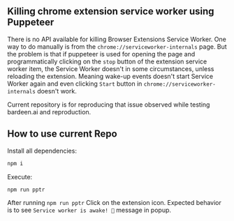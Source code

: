 ## Killing chrome extension service worker using Puppeteer

There is no API available for killing Browser Extensions Service Worker. One way
to do manually is from the `chrome://serviceworker-internals` page. But the
problem is that if puppeteer is used for opening the page and programmatically
clicking on the `stop` button of the extension service worker item, the Service
Worker doesn't in some circumstances, unless reloading the extension. Meaning
wake-up events doesn't start Service Worker again and even clicking `Start`
button in `chrome://serviceworker-internals` doesn't work.

Current repository is for reproducing that issue observed while testing
bardeen.ai and reproduction.

## How to use current Repo

Install all dependencies:
```sh
npm i
```

Execute:
```sh
npm run pptr
```

After running `npm run pptr` Click on the extension icon. Expected behavior is
to see `Service worker is awake! 🎉` message in popup.
